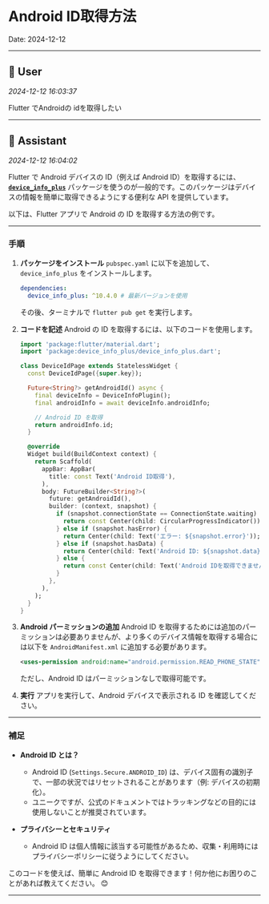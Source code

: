 # Android ID取得方法

Date: 2024-12-12

---

## 👤 User
*2024-12-12 16:03:37*

Flutter でAndroidの idを取得したい

---

## 🤖 Assistant
*2024-12-12 16:04:02*

Flutter で Android デバイスの ID（例えば Android ID）を取得するには、[**`device_info_plus`**](https://pub.dev/packages/device_info_plus) パッケージを使うのが一般的です。このパッケージはデバイスの情報を簡単に取得できるようにする便利な API を提供しています。

以下は、Flutter アプリで Android の ID を取得する方法の例です。

---

### **手順**

1. **パッケージをインストール**
   `pubspec.yaml` に以下を追加して、`device_info_plus` をインストールします。

   ```yaml
   dependencies:
     device_info_plus: ^10.4.0 # 最新バージョンを使用
   ```

   その後、ターミナルで `flutter pub get` を実行します。

2. **コードを記述**
   Android の ID を取得するには、以下のコードを使用します。

   ```dart
   import 'package:flutter/material.dart';
   import 'package:device_info_plus/device_info_plus.dart';

   class DeviceIdPage extends StatelessWidget {
     const DeviceIdPage({super.key});

     Future<String?> getAndroidId() async {
       final deviceInfo = DeviceInfoPlugin();
       final androidInfo = await deviceInfo.androidInfo;

       // Android ID を取得
       return androidInfo.id;
     }

     @override
     Widget build(BuildContext context) {
       return Scaffold(
         appBar: AppBar(
           title: const Text('Android ID取得'),
         ),
         body: FutureBuilder<String?>(
           future: getAndroidId(),
           builder: (context, snapshot) {
             if (snapshot.connectionState == ConnectionState.waiting) {
               return const Center(child: CircularProgressIndicator());
             } else if (snapshot.hasError) {
               return Center(child: Text('エラー: ${snapshot.error}'));
             } else if (snapshot.hasData) {
               return Center(child: Text('Android ID: ${snapshot.data}'));
             } else {
               return const Center(child: Text('Android IDを取得できませんでした'));
             }
           },
         ),
       );
     }
   }
   ```

3. **Android パーミッションの追加**
   Android ID を取得するためには追加のパーミッションは必要ありませんが、より多くのデバイス情報を取得する場合には以下を `AndroidManifest.xml` に追加する必要があります。

   ```xml
   <uses-permission android:name="android.permission.READ_PHONE_STATE" />
   ```

   ただし、Android ID はパーミッションなしで取得可能です。

4. **実行**
   アプリを実行して、Android デバイスで表示される ID を確認してください。

---

### **補足**
- **Android ID とは？**
  - Android ID (`Settings.Secure.ANDROID_ID`) は、デバイス固有の識別子で、一部の状況ではリセットされることがあります（例: デバイスの初期化）。
  - ユニークですが、公式のドキュメントではトラッキングなどの目的には使用しないことが推奨されています。

- **プライバシーとセキュリティ**
  - Android ID は個人情報に該当する可能性があるため、収集・利用時にはプライバシーポリシーに従うようにしてください。

このコードを使えば、簡単に Android ID を取得できます！何か他にお困りのことがあれば教えてください。 😊

---
